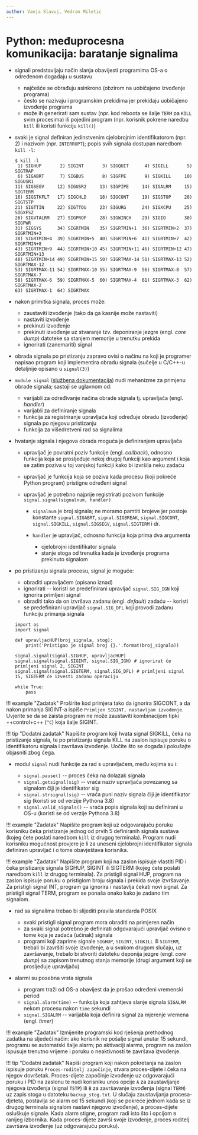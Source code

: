 ```yaml
---
author: Vanja Slavuj, Vedran Miletić
---
```


# Python: međuprocesna komunikacija: baratanje signalima

- signali predstavljaju način slanja obavijesti programima OS-a o određenom događaju u sustavu

    - najčešće se obrađuju asinkrono (obzirom na uobičajeno izvođenje programa)
    - često se nazivaju i programskim prekidima jer prekidaju uobičajeno izvođenje programa
    - može ih generirati sam sustav (npr. kod reboota se šalje `TERM` pa `KILL` svim procesima) ili pojedini program (npr. korisnik pokrene naredbu `kill` ili koristi funkciju `kill()`)

- svaki je signal definiran jedinstvenim cjelobrojnim identifikatorom (npr. 2) i nazivom (npr. `INTERRUPT`); popis svih signala dostupan naredbom `kill -l`:

    ``` shell
    $ kill -l
     1) SIGHUP       2) SIGINT       3) SIGQUIT      4) SIGILL       5) SIGTRAP
     6) SIGABRT      7) SIGBUS       8) SIGFPE       9) SIGKILL     10) SIGUSR1
    11) SIGSEGV     12) SIGUSR2     13) SIGPIPE     14) SIGALRM     15) SIGTERM
    16) SIGSTKFLT   17) SIGCHLD     18) SIGCONT     19) SIGSTOP     20) SIGTSTP
    21) SIGTTIN     22) SIGTTOU     23) SIGURG      24) SIGXCPU     25) SIGXFSZ
    26) SIGVTALRM   27) SIGPROF     28) SIGWINCH    29) SIGIO       30) SIGPWR
    31) SIGSYS      34) SIGRTMIN    35) SIGRTMIN+1  36) SIGRTMIN+2  37) SIGRTMIN+3
    38) SIGRTMIN+4  39) SIGRTMIN+5  40) SIGRTMIN+6  41) SIGRTMIN+7  42) SIGRTMIN+8
    43) SIGRTMIN+9  44) SIGRTMIN+10 45) SIGRTMIN+11 46) SIGRTMIN+12 47) SIGRTMIN+13
    48) SIGRTMIN+14 49) SIGRTMIN+15 50) SIGRTMAX-14 51) SIGRTMAX-13 52) SIGRTMAX-12
    53) SIGRTMAX-11 54) SIGRTMAX-10 55) SIGRTMAX-9  56) SIGRTMAX-8  57) SIGRTMAX-7
    58) SIGRTMAX-6  59) SIGRTMAX-5  60) SIGRTMAX-4  61) SIGRTMAX-3  62) SIGRTMAX-2
    63) SIGRTMAX-1  64) SIGRTMAX
    ```

- nakon primitka signala, proces može:

    - zaustaviti izvođenje (tako da ga kasnije može nastaviti)
    - nastaviti izvođenje
    - prekinuti izvođenje
    - prekinuti izvođenje uz stvaranje tzv. deponiranje jezgre (engl. *core dump*) datoteke sa stanjem memorije u trenutku prekida
    - ignorirati (zanemariti) signal

- obrada signala po pristizanju zapravo ovisi o načinu na koji je programer napisao program koji implementira obradu signala (sučelje u C/C++-u detaljnije opisano u `signal(3)`)

- `module signal` ([službena dokumentacija](https://docs.python.org/3/library/signal.html)) nudi mehanizme za primjenu obrade signala; sastoji se uglavnom od:

    - varijabli za određivanje načina obrade signala tj. upravljača (engl. *handler*)
    - varijabli za definiranje signala
    - funkcija za registriranje upravljača koji određuje obradu (izvođenje) signala po njegovu pristizanju
    - funkcija za višedretveni rad sa signalima

- hvatanje signala i njegova obrada moguća je definiranjem upravljača

    - upravljač je povratni poziv funkcije (engl. *callback*), odnosno funkcija koja se prosljeđuje nekoj drugoj funkciji kao argument i koja se zatim poziva u toj vanjskoj funkciji kako bi izvršila neku zadaću
    - upravljač je funkcija koja se poziva kada procesu (koji pokreće Python program) pristigne određeni signal
    - upravljač je potrebno najprije registrirati pozivom funkcije `signal.signal(signalnum, handler)`

        - `signalnum` je broj signala; ne moramo pamtiti brojeve jer postoje konstante `signal.SIGABRT`, `signal.SIGBREAK`, `signal.SIGCONT`, `signal.SIGKILL`, `signal.SIGSEGV`, `signal.SIGTERM` i dr.
        - `handler` je upravljač, odnosno funkcija koja prima dva argumenta

            - cjelobrojni identifikator signala
            - stanje stoga od trenutka kada je izvođenje programa prekinuto signalom

- po pristizanju signala procesu, signal je moguće:

    - obraditi upravljačem (opisano iznad)
    - ignorirati -- koristi se predefinirani upravljač `signal.SIG_IGN` koji ignorira primljeni signal
    - obraditi tako da on izvršava zadanu (engl. *default*) zadaću -- koristi se predefinirani upravljač `signal.SIG_DFL` koji provodi zadanu funkciju primanja signala

    ```
    import os
    import signal

    def upravljacHUP(broj_signala, stog):
        print('Pristigao je signal broj {}.'.format(broj_signala))

    signal.signal(signal.SIGHUP, upravljacHUP)
    signal.signal(signal.SIGINT, signal.SIG_IGN) # ignorirat će primljeni signal 2, SIGINT
    signal.signal(signal.SIGTERM, signal.SIG_DFL) # primljeni signal 15, SIGTERM će izvesti zadanu operaciju

    while True:
        pass
    ```

!!! example "Zadatak"
    Proširite kod primjera tako da ignorira SIGCONT, a da nakon primanja SIGINT-a ispiše `Primljen SIGINT, nastavljam izvođenje`. Uvjerite se da se zaista program ne može zaustaviti kombinacijom tipki ++control+c++ (`^C`) koja šalje SIGINT.

!!! tip "Dodatni zadatak"
    Napišite program koji hvata signal SIGKILL, čeka na pristizanje signala, te po pristizanju signala KILL na zaslon ispisuje poruku o identifikatoru signala i završava izvođenje. Uočite što se događa i pokušajte objasniti zbog čega.

- modul `signal` nudi funkcije za rad s upravljačem, među kojima su i:

    - `signal.pause()` -- proces čeka na dolazak signala
    - `signal.getsignal(sig)` -- vraća naziv upravljača povezanog sa signalom čiji je identifikator sig
    - `signal.strsignal(sig)` -- vraća puni naziv signala čiji je identifikator sig (koristi se od verzije Pythona 3.8)
    - `signal.valid_signals()` -- vraća popis signala koji su definirani u OS-u (koristi se od verzije Pythona 3.8)

!!! example "Zadatak"
    Napišite program koji uz odgovarajuću poruku korisniku čeka pristizanje jednog od prvih 5 definiranih signala sustava (kojeg ćete poslati naredbom `kill` iz drugog terminala). Program nudi korisniku mogućnost provjere je li za uneseni cjelobrojni identifikator signala definiran upravljač i o tome obavještava korisnika.

!!! example "Zadatak"
    Napišite program koji na zaslon ispisuje vlastiti PID i čeka pristizanje signala SIGHUP, SIGINT ili SIGTERM (kojeg ćete poslati naredbom `kill` iz drugog terminala). Za pristigli signal HUP, program na zaslon ispisuje poruku o pristiglom broju signala i prekida svoje izvršavanje. Za pristigli signal INT, program ga ignorira i nastavlja čekati novi signal. Za pristigli signal TERM, program se ponaša onako kako je zadano tim signalom.

- rad sa signalima trebao bi slijediti pravila standarda POSIX

    - svaki pristigli signal program mora obraditi na primjeren način
    - za svaki signal potrebno je definirati odgovarajući upravljač ovisno o tome koja je zadaća (učinak) signala
    - programi koji zaprime signale `SIGHUP`, `SIGINT`, `SIGKILL` ili `SIGTERM`, trebali bi završiti svoje izvođenje, a u svakom drugom slučaju, uz završavanje, trebalo bi stvoriti datoteku deponija jezgre (engl. *core dump*) sa zapisom trenutnog stanja memorije (drugi argument koji se prosljeđuje upravljaču)

- alarmi su posebna vrsta signala

    - program traži od OS-a obavijest da je prošao određeni vremenski period
    - `signal.alarm(time)` -- funkcija koja zahtjeva slanje signala `SIGALRM` nekom procesu nakon `time` sekundi
    - `signal.SIGALRM` -- varijabla koja definira signal za mjerenje vremena (engl. *timer*)

!!! example "Zadatak"
    Izmijenite programski kod rješenja prethodnog zadatka na sljedeći način: ako korisnik ne pošalje signal unutar 15 sekundi, programu se automatski šalje alarm; po aktivaciji alarma, program na zaslon ispusuje trenutno vrijeme i poruku o neaktivnosti te završava izvođenje.

!!! tip "Dodatni zadatak"
    Napiši program koji nakon pokretanja na zaslon ispisuje poruku `Proces-roditelj započinje`, stvara proces-dijete i čeka na njegov dovršetak. Proces-dijete započinje izvođenje uz odgovarajući poruku i PID na zaslonu te nudi korisniku unos opcije `A` za zaustavljanje njegova izvođenja (signal `TSTP`) ili `B` za završavanje izvođenja (signal `TERM`) uz zapis stoga u datoteku `backup_stog.txt`. U slučaju zaustavljanja procesa-djeteta, postavlja se alarm od 15 sekundi (koji se pokreće jednom kada se iz drugog terminala signalom nastavi njegovo izvođenje), a proces-dijete osluškuje signale. Kada alarm stigne, program radi isto što i opcijom `B` ranijeg izbornika. Kada proces-dijete završi svoje izvođenje, proces roditelj završava izvođenje (uz odgovarajuću poruku).

